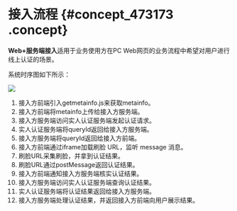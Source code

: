 # 接入流程 {#concept_473173 .concept}

**Web+服务端接入**适用于业务使用方在PC Web网页的业务流程中希望对用户进行线上认证的场景。

系统时序图如下所示：

![](http://static-aliyun-doc.oss-cn-hangzhou.aliyuncs.com/assets/img/380504/156032265748518_zh-CN.png)

1.  接入方前端引入getmetainfo.js来获取metainfo。
2.  接入方前端将metainfo上传给接入方服务端。
3.  接入方服务端访问实人认证服务端发起认证请求。
4.  实人认证服务端将queryId返回给接入方服务端。
5.  接入方服务端将queryId返回给接入方前端。
6.  接入方前端通过iframe加载刷脸 URL，监听 message 消息。
7.  刷脸URL采集刷脸，并拿到认证结果。
8.  刷脸URL通过postMessage返回认证结果。
9.  接入方前端通知接入方服务端核实认证结果。
10. 接入方服务端访问实人认证服务端查询认证结果。
11. 实人认证服务端将认证结果返回给接入方服务端。
12. 接入方服务端处理认证结果，并返回接入方前端向用户展示结果。


